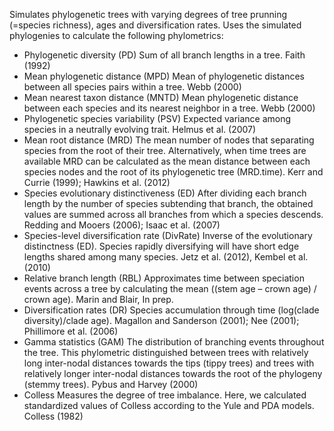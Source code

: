 Simulates phylogenetic trees with varying degrees of tree prunning (=species richness), ages and diversification rates. 
Uses the simulated phylogenies to calculate the following phylometrics:

- Phylogenetic diversity (PD)  Sum of all branch lengths in a tree.	Faith (1992)
- Mean phylogenetic distance (MPD)	Mean of phylogenetic distances between all species pairs within a tree.	Webb (2000)
- Mean nearest taxon distance (MNTD)	Mean phylogenetic distance between each species and its nearest neighbor in a tree.	Webb (2000)
- Phylogenetic species variability (PSV)	Expected variance among species in a neutrally evolving trait.	Helmus et al. (2007) 
- Mean root distance (MRD)	The mean number of nodes that separating species from the root of their tree. Alternatively, when time trees are available MRD can be calculated as the mean distance between each species nodes and the root of its phylogenetic tree (MRD.time). 	Kerr and Currie (1999); Hawkins et al. (2012)
- Species evolutionary distinctiveness (ED)  After dividing each branch length by the number of species subtending that branch, the obtained values are summed across all branches from which a species descends.  	Redding and Mooers (2006); Isaac et al. (2007)
- Species-level diversification rate (DivRate)	Inverse of the evolutionary distinctness (ED). Species rapidly diversifying will have short edge lengths shared among many species.	Jetz et al. (2012), Kembel et al. (2010)
- Relative branch length (RBL)	Approximates time between speciation events across a tree by calculating the mean ((stem age – crown age) / crown age).	Marin and Blair, In prep.
- Diversification rates (DR)	Species accumulation through time (log(clade diversity)/clade age).	Magallon and Sanderson (2001); Nee (2001); Phillimore et al. (2006)
- Gamma statistics (GAM)	The distribution of branching events throughout the tree. This phylometric distinguished between trees with relatively long inter-nodal distances towards the tips (tippy trees) and trees with relatively longer inter-nodal distances towards the root of the phylogeny (stemmy trees). 	Pybus and Harvey (2000)
- Colless	Measures the degree of tree imbalance. Here, we calculated standardized values of Colless according to the Yule and PDA models.	Colless (1982)

